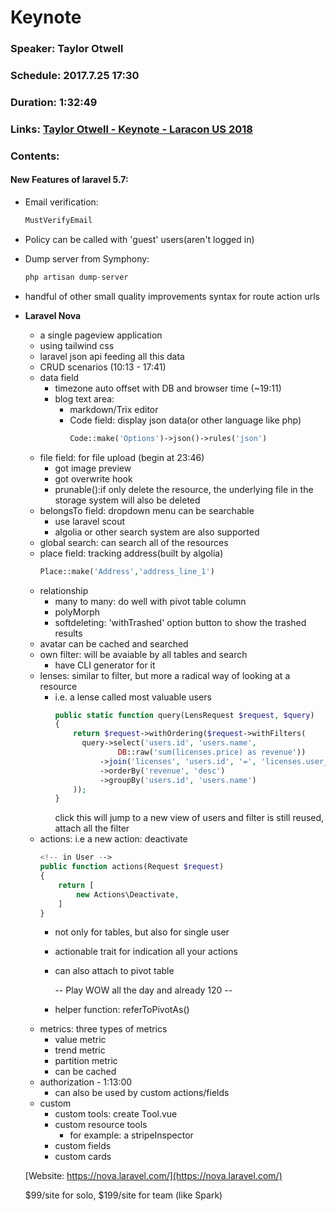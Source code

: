 # Keynote
### Speaker: Taylor Otwell
### Schedule: 2017.7.25 17:30
### Duration: 1:32:49
### Links: [Taylor Otwell - Keynote - Laracon US 2018](https://www.youtube.com/watch?time_continue=149&v=pLcM3mpZSV0)
### Contents:

#### New Features of laravel 5.7:
- Email verification: 
    ```php
    MustVerifyEmail
    ```
- Policy can be called with 'guest' users(aren't logged in)

- Dump server from Symphony: 
    ```php 
    php artisan dump-server
    ``` 

- handful of other small quality improvements syntax for route action urls

- **Laravel Nova**

    - a single pageview application
    - using tailwind css
    - laravel json api feeding all this data
    - CRUD scenarios (10:13 - 17:41)
    - data field
        - timezone auto offset with DB and browser time (~19:11)
        - blog text area: 
            - markdown/Trix editor
            - Code field: display json data(or other language like php)
                ```php
                Code::make('Options')->json()->rules('json')
                ```
    - file field: for file upload (begin at 23:46)
        - got image preview
        - got overwrite hook
        - prunable():if only delete the resource, the underlying file in the storage system will also be deleted
    - belongsTo field: dropdown menu can be searchable
        - use laravel scout
        - algolia or other search system are also supported
    - global search: can search all of the resources
    - place field: tracking address(built by algolia)
        ```php
        Place::make('Address','address_line_1')
        ```
    - relationship
        - many to many: do well with pivot table column
        - polyMorph
        - softdeleting: 'withTrashed' option button to show the trashed results
    - avatar can be cached and searched
    - own filter: will be avaiable by all tables and search
        - have CLI generator for it
    - lenses: similar to filter, but more a radical way of looking at a resource
        - i.e. a lense called most valuable users
          ```php
          public static function query(LensRequest $request, $query)
          {
              return $request->withOrdering($request->withFilters(
                query->select('users.id', 'users.name', 
                        DB::raw('sum(licenses.price) as revenue'))
                    ->join('licenses', 'users.id', '=', 'licenses.user_id')
                    ->orderBy('revenue', 'desc')
                    ->groupBy('users.id', 'users.name')
              ));
          }
          ```
          click this will jump to a new view of users
          and filter is still reused, attach all the filter
    - actions: i.e a new action: deactivate
        ```php
        <!-- in User -->
        public function actions(Request $request)
        {
            return [
                new Actions\Deactivate,
            ]
        }
        ```
        - not only for tables, but also for single user
        - actionable trait for indication all your actions
        - can also attach to pivot table

            -- Play WOW all the day and already 120 --
        - helper function: referToPivotAs()
    - metrics: three types of metrics
        - value metric
        - trend metric
        - partition metric
        - can be cached
    - authorization - 1:13:00
        - can also be used by custom actions/fields
    - custom
        - custom tools: create Tool.vue
        - custom resource tools
            - for example: a stripeInspector
        - custom fields
        - custom cards
    
    [Website: https://nova.laravel.com/](https://nova.laravel.com/)

    $99/site for solo, $199/site for team (like Spark)